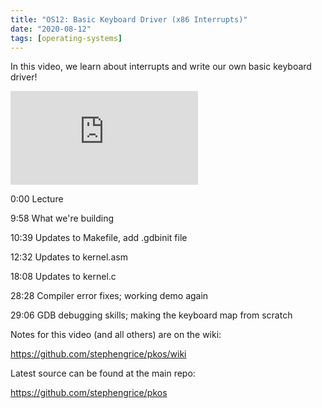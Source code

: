 ```yaml
---
title: "OS12: Basic Keyboard Driver (x86 Interrupts)"
date: "2020-08-12"
tags: [operating-systems]
---
```


In this video, we learn about interrupts and write our own basic keyboard driver!

<!--truncate-->

<iframe className="youtube-video-player" src="https://www.youtube.com/embed/YtnNX074jMU" title="YouTube video player" frameBorder="0" allow="accelerometer; autoplay; clipboard-write; encrypted-media; gyroscope; picture-in-picture" allowFullScreen></iframe>

0:00 Lecture

9:58 What we're building

10:39 Updates to Makefile, add .gdbinit file

12:32 Updates to kernel.asm

18:08 Updates to kernel.c

28:28 Compiler error fixes; working demo again

29:06 GDB debugging skills; making the keyboard map from scratch

Notes for this video (and all others) are on the wiki:

<https://github.com/stephengrice/pkos/wiki>

Latest source can be found at the main repo:

<https://github.com/stephengrice/pkos>
